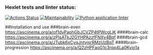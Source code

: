 ### Hexlet tests and linter status:
[![Actions Status](https://github.com/takeitawaytu/python-project-lvl1/workflows/hexlet-check/badge.svg)](https://github.com/takeitawaytu/python-project-lvl1/actions)
[![Maintainability](https://api.codeclimate.com/v1/badges/a99a88d28ad37a79dbf6/maintainability)](https://codeclimate.com/github/codeclimate/codeclimate/maintainability)
[![Python application linter](https://github.com/takeitawaytu/python-project-lvl1/actions/workflows/python-app-lint.yml/badge.svg?branch=main)](https://github.com/takeitawaytu/python-project-lvl1/actions/workflows/python-app-lint.yml)

##Installation and use
###brain-even
https://asciinema.org/a/of1dvPaphGbJCVZP4tPWcgLjK
####brain-calc
https://asciinema.org/a/zPIsATkJ2GYHPAzzfFNXy4Bqf
####brain-gcd
https://asciinema.org/a/JTubk6xCyqJntyjsrRMzUzBqT
####brain-progression
https://asciinema.org/a/Q2zHPFaoG1c3rpp4La0Kyio1a